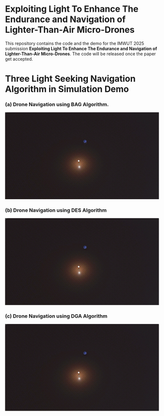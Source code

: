 # Exploiting Light To Enhance The Endurance and Navigation of Lighter-Than-Air Micro-Drones

This repository contains the code and the demo for the IMWUT 2025 submission **Exploiting Light To Enhance The Endurance and Navigation of Lighter-Than-Air Micro-Drones**.
The code will be released once the paper get accepted.


# Three Light Seeking Navigation Algorithm in Simulation Demo

### (a) Drone Navigation using BAG Algorithm.
![Drone Navigation using BAG Algorithm.](figures/drone_bearing_agnle.gif)

### (b) Drone Navigation using DES Algorithm
![Drone Navigation using DES Algorithm](figures/drone_with_dither_algorithm.gif)

### (c) Drone Navigation using DGA Algorithm
![Drone Navigation using DGA Algorithm](figures/drone_with_gradient_ascent.gif)